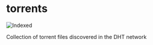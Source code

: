 torrents 
========
![Indexed](https://img.shields.io/badge/indexed-44344-blue)

Collection of torrent files discovered in the DHT network
